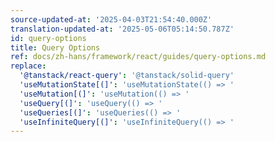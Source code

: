 ```yaml
---
source-updated-at: '2025-04-03T21:54:40.000Z'
translation-updated-at: '2025-05-06T05:14:50.787Z'
id: query-options
title: Query Options
ref: docs/zh-hans/framework/react/guides/query-options.md
replace:
  '@tanstack/react-query': '@tanstack/solid-query'
  'useMutationState[(]': 'useMutationState(() => '
  'useMutation[(]': 'useMutation(() => '
  'useQuery[(]': 'useQuery(() => '
  'useQueries[(]': 'useQueries(() => '
  'useInfiniteQuery[(]': 'useInfiniteQuery(() => '
---
```


